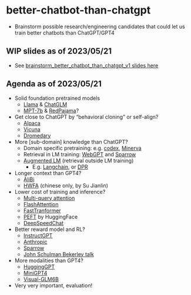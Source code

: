 # better-chatbot-than-chatgpt
- Brainstorm possible research/engineering candidates that could let us train better chatbots than ChatGPT/GPT4

## WIP slides as of 2023/05/21
- See [brainstorm_better_chatbot_than_chatgpt_v1 slides here](brainstorm_better_chatbot_than_chatgpt_v1.pdf)

## Agenda as of 2023/05/21

* Solid foundation pretrained models
    * [Llama](https://arxiv.org/abs/2302.13971) & [ChatGLM](https://github.com/THUDM/ChatGLM-6B/blob/main/README_en.md)
    * [MPT-7b](https://www.mosaicml.com/blog/mpt-7b) & [RedPajama](https://www.together.xyz/blog/redpajama)?
* Get close to ChatGPT by “behavioral cloning” or self-align? 
    * [Alpaca](https://github.com/tatsu-lab/stanford_alpaca)
    * [Vicuna](https://lmsys.org/blog/2023-03-30-vicuna/)
    * [Dromedary](https://arxiv.org/abs/2305.03047)
* More [sub-domain] knowledge than ChatGPT?
    * Domain specific pretraining: e.g. [codex](https://arxiv.org/abs/2107.03374), [Minerva](https://arxiv.org/abs/2206.14858)
    * Retrieval in LM training: [WebGPT](https://arxiv.org/abs/2112.09332) and [Sparrow](https://arxiv.org/abs/2209.14375)
    * [Augmented LM](https://arxiv.org/abs/2302.07842) (retrieval outside LM training)
        * E.g. [Langchain](https://python.langchain.com/en/latest/index.html), or [DPR](https://github.com/facebookresearch/DPR)
* Longer context than GPT4?
    * [AliBi](https://arxiv.org/abs/2108.12409)
    * [HWFA](https://spaces.ac.cn/archives/9603) (chinese only, by Su Jianlin)
* Lower cost of training and inference?
    * [Multi-query attention](https://arxiv.org/abs/1911.02150)
    * [FlashAttention](https://arxiv.org/abs/2205.14135)
    * [FastTranformer](https://github.com/NVIDIA/FasterTransformer)
    * [PEFT](https://huggingface.co/blog/peft) by HuggingFace
    * [DeepSpeedChat](https://github.com/microsoft/DeepSpeedExamples/tree/master/applications/DeepSpeed-Chat)
* Better reward model and RL?
    * [InstructGPT](https://arxiv.org/abs/2203.02155)
    * [Anthropic](https://arxiv.org/abs/2204.05862)
    * [Sparrow](https://arxiv.org/abs/2209.14375)
    * [John Schulman Bekerley talk](https://www.youtube.com/watch?v=hhiLw5Q_UFg)
* More modalities than GPT4?
    * [HuggingGPT](https://arxiv.org/abs/2303.17580)
    * [MiniGPT4](https://github.com/Vision-CAIR/MiniGPT-4)
    * [Visual-GLM6B](https://github.com/THUDM/VisualGLM-6B)
* Very very important, evaluation!
